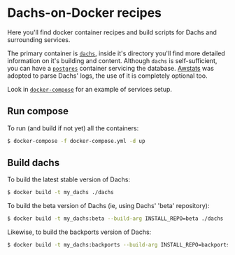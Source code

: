 # Dachs-on-Docker recipes

Here you'll find docker container recipes and build scripts for Dachs and surrounding services.

The primary container is [`dachs`](dachs/), inside it's directory you'll find
more detailed information on it's building and content.
Although `dachs` is self-sufficient, you can have a [`postgres`](postgres/)
container servicing the database.
[Awstats](https://awstats.sourceforge.io/) was adopted to parse Dachs' logs,
the use of it is completely optional too.

Look in [`docker-compose`](docker-compose.yml) for an example of services setup.

## Run compose

To run (and build if not yet) all the containers:

```bash
$ docker-compose -f docker-compose.yml -d up
```

## Build dachs

To build the latest stable version of Dachs:

```bash
$ docker build -t my_dachs ./dachs
```

To build the beta version of Dachs (ie, using Dachs' 'beta' repository):

```bash
$ docker build -t my_dachs:beta --build-arg INSTALL_REPO=beta ./dachs
```

Likewise, to build the backports version of Dachs:

```bash
$ docker build -t my_dachs:backports --build-arg INSTALL_REPO=backports ./dachs
```
